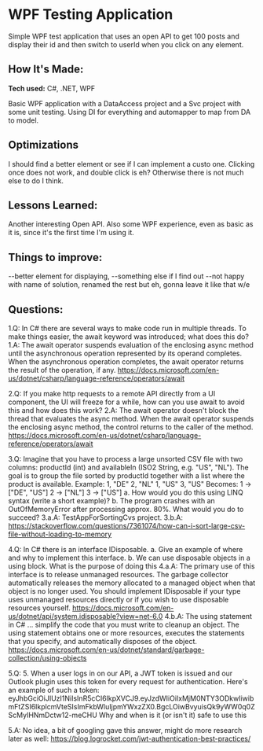# WPF Testing Application

Simple WPF test application that uses an open API to get 100 posts and display their id and then switch to userId when you click on any element.

## How It's Made:

**Tech used:** C#, .NET, WPF

Basic WPF application with a DataAccess project and a Svc project with some unit testing. 
Using DI for everything and automapper to map from DA to model.

## Optimizations

I should find a better element or see if I can implement a custo one. Clicking once does not work, and double click is eh? 
Otherwise there is not much else to do I think.

## Lessons Learned:

Another interesting Open API. Also some WPF experience, even as basic as it is, since it's the first time I'm using it.

## Things to improve:

--better element for displaying,
--something else if I find out
--not happy with name of solution, renamed the rest but eh, gonna leave it like that w/e

## Questions:

1.Q: In C# there are several ways to make code run in multiple threads. To make things easier, the await keyword was introduced; what does this do?
1.A: The await operator suspends evaluation of the enclosing async method until the asynchronous operation represented by its operand completes. When the asynchronous operation completes, the await operator returns the result of the operation, if any. https://docs.microsoft.com/en-us/dotnet/csharp/language-reference/operators/await

2.Q: If you make http requests to a remote API directly from a UI component, the UI will freeze for a while, how can you use await to avoid this and how does this work?
2.A: The await operator doesn't block the thread that evaluates the async method. When the await operator suspends the enclosing async method, the control returns to the caller of the method. https://docs.microsoft.com/en-us/dotnet/csharp/language-reference/operators/await

3.Q: Imagine that you have to process a large unsorted CSV file with two columns: productId (int) and availableIn (ISO2 String, e.g. "US", "NL"). The goal is to group the file sorted by productId together with a list where the product is available. Example: 1, "DE" 2, "NL" 1, "US" 3, "US" Becomes: 1 -> ["DE", "US"] 2 -> ["NL"] 3 -> ["US"] 
  a. How would you do this using LINQ syntax (write a short example)? 
  b. The program crashes with an OutOfMemoryError after processing approx. 80%.  What would you do to succeed?
3.a.A: TestAppForSortingCvs project.
3.b.A: https://stackoverflow.com/questions/7361074/how-can-i-sort-large-csv-file-without-loading-to-memory

4.Q: In C# there is an interface IDisposable.
  a. Give an example of where and why to implement this interface.
  b. We can use disposable objects in a using block. What is the purpose of doing this
4.a.A: The primary use of this interface is to release unmanaged resources. The garbage collector automatically releases the memory allocated to a managed object when that object is no longer used. You should implement IDisposable if your type uses unmanaged resources directly or if you wish to use disposable resources yourself.  https://docs.microsoft.com/en-us/dotnet/api/system.idisposable?view=net-6.0
4.b.A: The using statement in C# ... simplify the code that you must write to cleanup an object. The using statement obtains one or more resources, executes the statements that you specify, and automatically disposes of the object. https://docs.microsoft.com/en-us/dotnet/standard/garbage-collection/using-objects

5.Q: 5. When a user logs in on our API, a JWT token is issued and our Outlook plugin uses this token for every request for authentication. Here's an example of such a token: eyJhbGciOiJIUzI1NiIsInR5cCI6IkpXVCJ9.eyJzdWIiOiIxMjM0NTY3ODkwIiwibmFtZSI6IkplcmVteSIsImFkbWluIjpmYWxzZX0.BgcLOiwBvyuisQk9yWW0q0ZScMyIHNmDctw12-meCHU 
Why and when is it (or isn't it) safe to use this

5.A: No idea, a bit of googling gave this answer, might do more research later as well: https://blog.logrocket.com/jwt-authentication-best-practices/
